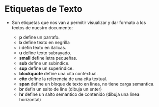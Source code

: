 # Etiquetas de Texto

* Son etiquetas que nos van a permitir visualizar y dar formato a los textos de nuestro documento:

    * **p** define un parrafo.
    * **b** define texto en negrilla
    * **i** defin texto en italicas.
    * **u** define texto subrayado.
    * **small** define letra pequeñas.
    * **sub** define un subindice.
    * **sup** define un superindice.
    * **blockquote** define una cita contextual.
    * **cite** define la referencia de una cita textual.
    * **span** define un bloque de texto en linea, no tiene carga semantica.
    * **br** defin un salto de line (dibuja un enter)
    * **hr** define un salto semantico de contenido (dibuja una linea horizontal)
    